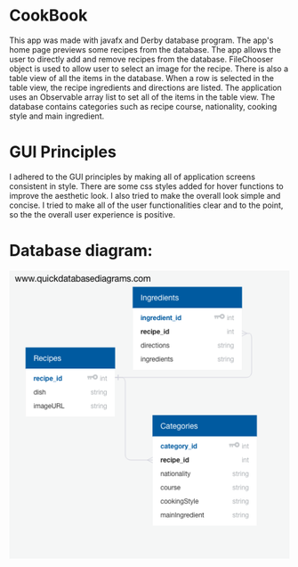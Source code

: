 # CookBook
This app was made with javafx and Derby database program. The app's home page previews some recipes from the database. 
The app allows the user to directly add and remove recipes from the database. 
FileChooser object is used to allow user to select an image for the recipe.
There is also a table view of all the items in the database.
When a row is selected in the table view, the recipe ingredients and directions are listed.
The application uses an Observable array list to set all of the items in the table view.
The database contains categories such as recipe course, nationality, cooking style and main ingredient.

# GUI Principles
I adhered to the GUI principles by making all of application screens consistent in style.
There are some css styles added for hover functions to improve the aesthetic look.
I also tried to make the overall look simple and concise.
I tried to make all of the user functionalities clear and to the point, so the the overall user experience is positive.

# Database diagram:
![alt text](DatabaseDiagram.png)
